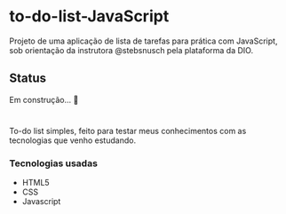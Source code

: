# to-do-list-JavaScript
Projeto de uma aplicação de lista de tarefas para prática com JavaScript, sob orientação da instrutora @stebsnusch pela plataforma da DIO.
## Status

Em construção... 🚧

# 

To-do list simples, feito para testar meus conhecimentos com as tecnologias que venho estudando.

### Tecnologias usadas
 
- HTML5
- CSS
- Javascript 


